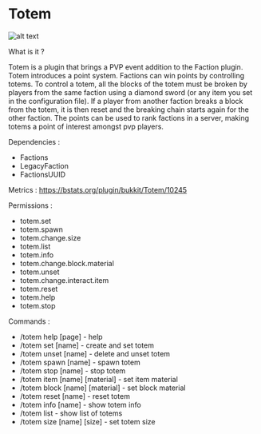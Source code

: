 # Totem

![alt text](https://user-images.githubusercontent.com/48879237/107246019-18ae9080-6a30-11eb-858c-5baecbac2cca.png)

What is it ?

Totem is a plugin that brings a PVP event addition to the Faction plugin. Totem introduces a point system. Factions can win points by controlling totems.
To control a totem, all the blocks of the totem must be broken by players from the same faction using a diamond sword (or any item you set in the configuration file).
If a player from another faction breaks a block from the totem, it is then reset and the breaking chain starts again for the other faction.
The points can be used to rank factions in a server, making totems a point of interest amongst pvp players.

Dependencies :
- Factions
- LegacyFaction
- FactionsUUID

Metrics :
https://bstats.org/plugin/bukkit/Totem/10245

Permissions :
- totem.set
- totem.spawn
- totem.change.size
- totem.list
- totem.info
- totem.change.block.material
- totem.unset
- totem.change.interact.item
- totem.reset
- totem.help
- totem.stop

Commands :
- /totem help [page] - help
- /totem set [name] - create and set totem
- /totem unset [name] - delete and unset totem
- /totem spawn [name] - spawn totem
- /totem stop [name] - stop totem 
- /totem item [name] [material] - set item material
- /totem block [name] [material] - set block material
- /totem reset [name] - reset totem
- /totem info [name] - show totem info
- /totem list - show list of totems
- /totem size [name] [size] - set totem size
